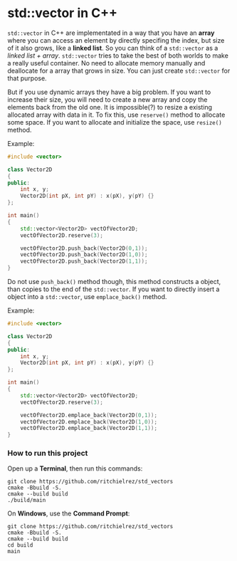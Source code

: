 # std::vector in C++

`std::vector` in C++ are implementated in a way that you have an **array** where you can access an element
by directly specifing the index, but size of it also grows, like a **linked list**. So you can think of a 
`std::vector` as a *linked list + array*. `std::vector` tries to take the best of both worlds to make a 
really useful container. No need to allocate memory manually and deallocate for a array that grows in size.
You can just create `std::vector` for that purpose.

But if you use dynamic arrays they have a big problem. If you want to increase their size, you will need to 
create a new array and copy the elements back from the old one. It is impossible(?) to resize a existing 
allocated array with data in it. To fix this, use `reserve()` method to allocate some space. If you want to
allocate and initialize the space, use `resize()` method.

Example: 

```cpp
#include <vector>

class Vector2D
{
public:
    int x, y;
    Vector2D(int pX, int pY) : x(pX), y(pY) {}
};

int main()
{
    std::vector<Vector2D> vectOfVector2D;
    vectOfVector2D.reserve(3);

    vectOfVector2D.push_back(Vector2D(0,1));
    vectOfVector2D.push_back(Vector2D(1,0));
    vectOfVector2D.push_back(Vector2D(1,1));
}
```

Do not use `push_back()` method though, this method constructs a object, than copies to the end of the `std::vector`.
If you want to directly insert a object into a `std::vector`, use `emplace_back()` method.   

Example:
```cpp
#include <vector>

class Vector2D
{
public:
    int x, y;
    Vector2D(int pX, int pY) : x(pX), y(pY) {}
};

int main()
{
    std::vector<Vector2D> vectOfVector2D;
    vectOfVector2D.reserve(3);

    vectOfVector2D.emplace_back(Vector2D(0,1));
    vectOfVector2D.emplace_back(Vector2D(1,0));
    vectOfVector2D.emplace_back(Vector2D(1,1));
}
```
### How to run this project
Open up a **Terminal**, then run this commands:

```shell
git clone https://github.com/ritchielrez/std_vectors
cmake -Bbuild -S.
cmake --build build
./build/main
```

On **Windows**, use the **Command Prompt**:

```
git clone https://github.com/ritchielrez/std_vectors
cmake -Bbuild -S.
cmake --build build
cd build
main
```

